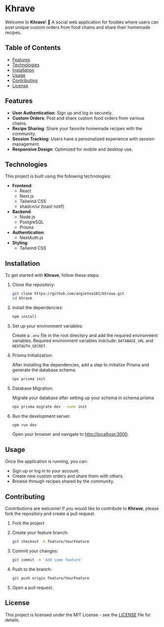 # Khrave

Welcome to **Khrave**! 🎉 A social web application for foodies where users can post unique custom orders from food chains and share their homemade recipes.

## Table of Contents

- [Features](#features)
- [Technologies](#technologies)
- [Installation](#installation)
- [Usage](#usage)
- [Contributing](#contributing)
- [License](#license)

## Features

- **User Authentication**: Sign up and log in securely.
- **Custom Orders**: Post and share custom food orders from various chains.
- **Recipe Sharing**: Share your favorite homemade recipes with the community.
- **Session Tracking**: Users have a personalized experience with session management.
- **Responsive Design**: Optimized for mobile and desktop use.

## Technologies

This project is built using the following technologies:

- **Frontend**:
  - React
  - Next.js
  - Tailwind CSS
  - shadcn/ui (toast notif)
- **Backend**:
  - Node.js
  - PostgreSQL
  - Prisma
- **Authentication**:
  - NextAuth.js
- **Styling**:
  - Tailwind CSS

## Installation

To get started with **Khrave**, follow these steps:

1. Clone the repository:

   ```bash
   git clone https://github.com/angietea101/khrave.git
   cd khrave
   ```

2. Install the dependencies:

   ```bash
   npm install
   ```

3. Set up your environment variables:

   Create a `.env` file in the root directory and add the required environment variables. Required environment variables indclude: `DATABASE_URL` and `NEXTAUTH_SECRET`.

4. Prisma Initialization:

   After installing the dependencies, add a step to initialize Prisma and generate the database schema.

   ```bash
   npx prisma init
   ```

5. Database Migration:

   Migrate your database after setting up your schema in schema.prisma

   ```bash
   npx prisma migrate dev --name init
   ```

6. Run the development server:

   ```bash
   npm run dev
   ```

   Open your browser and navigate to [http://localhost:3000](http://localhost:3000).

## Usage

Once the application is running, you can:

- Sign up or log in to your account.
- Create new custom orders and share them with others.
- Browse through recipes shared by the community.

## Contributing

Contributions are welcome! If you would like to contribute to **Khrave**, please fork the repository and create a pull request.

1. Fork the project
2. Create your feature branch:

   ```bash
   git checkout -b feature/YourFeature
   ```

3. Commit your changes:

   ```bash
   git commit -m 'Add some feature'
   ```

4. Push to the branch:

   ```bash
   git push origin feature/YourFeature
   ```

5. Open a pull request.

## License

This project is licensed under the MIT License - see the [LICENSE](LICENSE) file for details.

